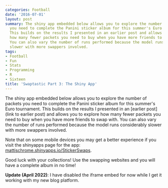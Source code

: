 ```yaml
---
categories: Football
date: '2016-07-01'
layout: post
summary: The shiny app embedded below allows you to explore the number of packets
  you need to complete the Panini sticker album for this summer's Euro tournament.
  This builds on the results I presented in an earlier post and allows you to explore
  how many fewer packets you need to buy when you have more friends to swap with.
  You can also vary the number of runs performed because the model runs considerably
  slower with more swappers involved.
tags:
- Football
- Fun
- Stats
- Programming
- R
- Sixteen
title: 'Swaptastic Part 3: The Shiny App'
---
```


The shiny app embedded below allows you to explore the number of packets you need to complete the Panini sticker album for this summer's Euro tournament. This builds on the results I presented in an [earlier post](link to earlier post) and allows you to explore how many fewer packets you need to buy when you have more friends to swap with. You can also vary the number of runs performed because the model runs considerably slower with more swappers involved.

Note that on some mobile devices you may get a better experience if you visit the shinyapps page for the app: [mattischrome.shinyapps.io/StickerSwaps](https://mattischrome.shinyapps.io/StickerSwaps).

Good luck with your collections! Use the swapping websites and you will have a complete album in no time!

**Update (April 2022)**: I have disabled the iframe embed for now while I get it working with my new blog platform.
